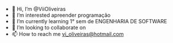 - 👋 Hi, I’m @ViiOliveiras
- 👀 I’m interested  apreender programação  
- 🌱 I’m currently learning 1° sem de ENGENHARIA DE SOFTWARE 
- 💞️ I’m looking to collaborate on 
- 📫 How to reach me vi_oliveiras@hotmail.com

<!---
ViiOliveiras/ViiOliveiras is a ✨ special ✨ repository because its `README.md` (this file) appears on your GitHub profile.
You can click the Preview link to take a look at your changes.
--->

